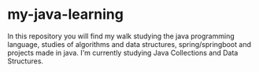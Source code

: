 # my-java-learning
 In this repository you will find my walk studying the java programming language, studies of algorithms and data structures, spring/springboot and projects made in java. I'm currently studying Java Collections and Data Structures.
